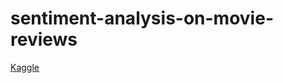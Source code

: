 # sentiment-analysis-on-movie-reviews
[Kaggle](https://www.kaggle.com/c/sentiment-analysis-on-movie-reviews/data)

